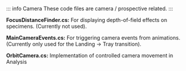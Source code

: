 ::: info Camera
These code files are camera / prospective related.
:::

**FocusDistanceFinder.cs:** For displaying depth-of-field effects on specimens. (Currently not used).

**MainCameraEvents.cs:** For triggering camera events from animations. (Currently only used for the Landing -> Tray transition).

**OrbitCamera.cs:** Implementation of controlled camera movement in Analysis 
